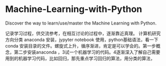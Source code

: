 # Machine-Learning-with-Python
Discover the way to learn/use/master the Machine Learning with Python.

记录学习过程，供交流参考，在相互讨论的过程中，逐渐靠近真理。
计算机研究方向分类
anaconda 安装，jypyter notebook 使用，python基础语法，看一下conda 安装目录的文件。螺旋式上升，循序渐进，肯定是可以学会的。第一步概念，第二步安装anaconda ，3试一个机器学习的代码。4逐渐深入了解自己需要用到的机器学习代码，比如回归，那先重点学习回归的算法，用分类的算法，
